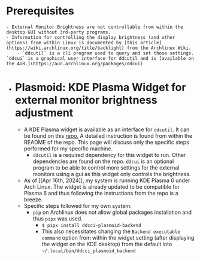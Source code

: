 # Prerequisites
	- External Monitor Brightness are not controllable from within the desktop GUI without 3rd-party programs.
	- Information for controlling the display brightness (and other options) from within Linux is documented by [this article](https://wiki.archlinux.org/title/backlight) from the Archlinux Wiki.
		- `ddcutil` is a cli program used to query and set those settings. `ddcui` is a graphical user interface for ddcutil and is [available on the AUR.](https://aur.archlinux.org/packages/ddcui)
- # Plasmoid: KDE Plasma Widget for external monitor brightness adjustment
	- A KDE Plasma widget is available as an interface for `ddcutil`. It can be found on this [repo.](https://github.com/davidhi7/ddcci-plasmoid) A detailed instruction is found from within the README of the repo. This page will discuss only the specific steps performed for my specific machine.
		- `ddcutil` is a required dependency for this widget to run. Other dependencies are found on the repo. `ddcui` is an optional program to be able to control more settings for the external monitors using a gui as this widget only controls the brightness.
	- As of [[Apr 16th, 2024]], my system is running KDE Plasma 6 under Arch Linux. The widget is already updated to be compatible for Plasma 6 and thus following the instructions from the repo is a breeze.
	- Specific steps followed for my own system:
		- `pip` on Archlinux does not allow global packages installation and thus `pipx` was used.
			- `$ pipx install ddcci-plasmoid-backend`
			- This also necessitates changing the `Backend executable command` option from within the widget setting (after displaying the widget on the KDE desktop) from the default into ``~/.local/bin/ddcci_plasmoid_backend``